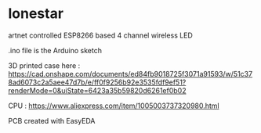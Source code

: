 # lonestar
artnet controlled ESP8266 based 4 channel wireless LED

.ino file is the Arduino sketch

3D printed case here :
https://cad.onshape.com/documents/ed84fb9018725f3071a91593/w/51c378ad6073c2a5aee47d7b/e/ff0f9256b92e3535fdf9ef51?renderMode=0&uiState=6423a35b59820d6261ef0b02

CPU :
https://www.aliexpress.com/item/1005003737320980.html

PCB created with EasyEDA
